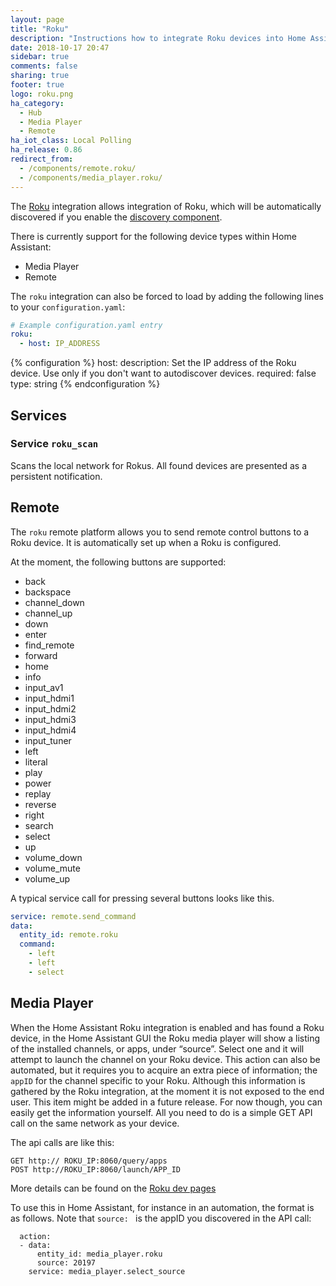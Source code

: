 ```yaml
---
layout: page
title: "Roku"
description: "Instructions how to integrate Roku devices into Home Assistant."
date: 2018-10-17 20:47
sidebar: true
comments: false
sharing: true
footer: true
logo: roku.png
ha_category:
  - Hub
  - Media Player
  - Remote
ha_iot_class: Local Polling
ha_release: 0.86
redirect_from:
  - /components/remote.roku/
  - /components/media_player.roku/
---
```


The [Roku](http://www.roku.com/) integration allows integration of Roku, which will be automatically discovered if you enable the [discovery component](/components/discovery/).

There is currently support for the following device types within Home Assistant:

- Media Player
- Remote

The `roku` integration can also be forced to load by adding the following lines to your `configuration.yaml`:

```yaml
# Example configuration.yaml entry
roku:
  - host: IP_ADDRESS
```

{% configuration %}
host:
  description: Set the IP address of the Roku device. Use only if you don't want to autodiscover devices.
  required: false
  type: string
{% endconfiguration %}

## Services

### Service `roku_scan`

Scans the local network for Rokus. All found devices are presented as a persistent notification.

## Remote

The `roku` remote platform allows you to send remote control buttons to a Roku device. It is automatically set up when a Roku is configured.

At the moment, the following buttons are supported:

- back
- backspace
- channel_down
- channel_up
- down
- enter
- find_remote
- forward
- home
- info
- input_av1
- input_hdmi1
- input_hdmi2
- input_hdmi3
- input_hdmi4
- input_tuner
- left
- literal
- play
- power
- replay
- reverse
- right
- search
- select
- up
- volume_down
- volume_mute
- volume_up

A typical service call for pressing several buttons looks like this.

```yaml
service: remote.send_command
data:
  entity_id: remote.roku
  command:
    - left
    - left
    - select
```

## Media Player

When the Home Assistant Roku integration is enabled and has found a Roku device, in the Home Assistant GUI the Roku media player will show a listing of the installed channels, or apps, under “source”. Select one and it will attempt to launch the channel on your Roku device. This action can also be automated, but it requires you to acquire an extra piece of information; the ```appID``` for the channel specific to your Roku. Although this information is gathered by the Roku integration, at the moment it is not exposed to the end user. This item might be added in a future release. For now though, you can easily get the information yourself. All you need to do is a simple GET API call on the same network as your device.

The api calls are like this:

```
GET http:// ROKU_IP:8060/query/apps
POST http://ROKU_IP:8060/launch/APP_ID
```

More details can be found on the [Roku dev pages](https://developer.roku.com/docs/developer-program/discovery/external-control-api.md)

To use this in Home Assistant, for instance in an automation, the format is as follows. Note that ```source: ``` is the appID you discovered in the API call:

```
  action:
  - data:
      entity_id: media_player.roku
      source: 20197
    service: media_player.select_source
```
